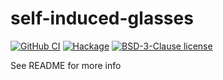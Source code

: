 # self-induced-glasses

[![GitHub CI](https://github.com/twesterhout/self-induced-glasses/workflows/CI/badge.svg)](https://github.com/twesterhout/self-induced-glasses/actions)
[![Hackage](https://img.shields.io/hackage/v/self-induced-glasses.svg?logo=haskell)](https://hackage.haskell.org/package/self-induced-glasses)
[![BSD-3-Clause license](https://img.shields.io/badge/license-BSD--3--Clause-blue.svg)](LICENSE)

See README for more info
